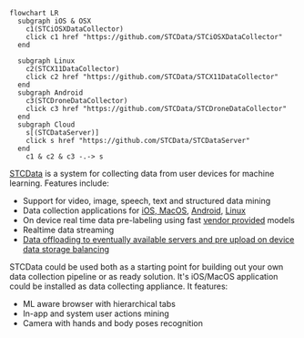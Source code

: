 
```mermaid
flowchart LR
  subgraph iOS & OSX
    c1(STCiOSXDataCollector)
    click c1 href "https://github.com/STCData/STCiOSXDataCollector"
  end
  
  subgraph Linux
    c2(STCX11DataCollector)
    click c2 href "https://github.com/STCData/STCX11DataCollector"
  end
  subgraph Android 
    c3(STCDroneDataCollector)
    click c3 href "https://github.com/STCData/STCDroneDataCollector"
  end
  subgraph Cloud
    s[(STCDataServer)]
    click s href "https://github.com/STCData/STCDataServer"
  end
    c1 & c2 & c3 -.-> s
```

[STCData](https://stcdata.github.io/STCData/) is a system for collecting data from user devices for machine learning. Features include:

 - Support for video, image, speech, text and structured data mining
 - Data collection applications for [iOS, MacOS](https://stcdata.github.io/STCData/docs/Collectors/ios.html), [Android](https://stcdata.github.io/STCData/docs/Collectors/drone.html), [Linux](https://stcdata.github.io/STCData/docs/Collectors/x11.html)
 - On device real time data pre-labeling using fast [vendor provided](https://developer.apple.com/documentation/vision) models
 - Realtime data streaming
 - [Data offloading to eventually available servers and pre upload on device data storage balancing](https://stcdata.github.io/STCData/docs/EventualAvailability.html)


STCData could be used both as a starting point for building out your own data collection pipeline or as ready solution. It's iOS/MacOS application could be installed as data collecting appliance. It features:

 - ML aware browser with hierarchical tabs
 - In-app and system user actions mining
 - Camera with hands and body poses recognition

